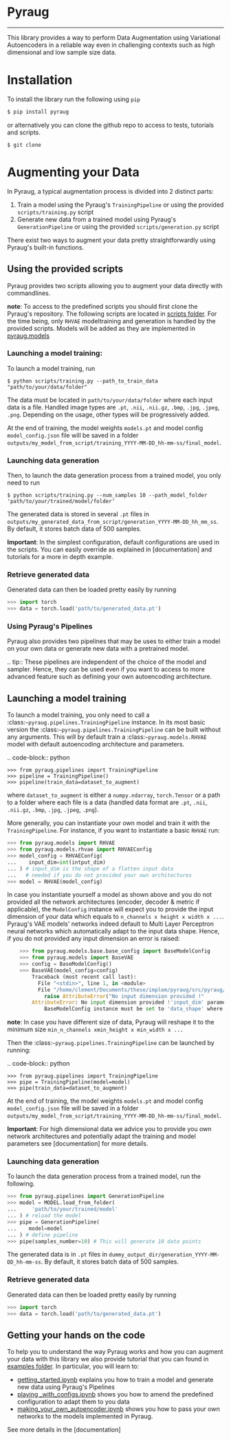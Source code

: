 # Pyraug
------------------------------------------------


This library provides a way to perform Data Augmentation using Variational Autoencoders in a 
reliable way even in challenging contexts such as high dimensional and low sample size 
data.


# Installation

To install the library run the following using ``pip``

```bash
$ pip install pyraug
``` 


or alternatively you can clone the github repo to access to tests, tutorials and scripts.

```
$ git clone 
```

# Augmenting your Data


In Pyraug, a typical augmentation process is divided into 2 distinct parts:

1. Train a model using the Pyraug's ```TrainingPipeline``` or using the provided ``scripts/training.py`` script
2. Generate new data from a trained model using Pyraug's ```GenerationPipeline``` or using the provided ``scripts/generation.py`` script

There exist two ways to augment your data pretty straightforwardly using Pyraug's built-in functions. 

## Using the provided scripts


Pyraug provides two scripts allowing you to augment your data directly with commandlines.


**note**: To access to the predefined scripts you should first clone the Pyraug's repository.
The following scripts are located in [scripts folder](https://github.com/clementchadebec/pyraug/tree/main/scripts). For the time being, only `RHVAE` modeltraining and generation is handled by the provided scripts. Models will be added as they are implemented in [pyraug.models](https://github.com/clementchadebec/pyraug/tree/main/src/pyraug/models) 


### Launching a model training:

To launch a model training, run 

```
$ python scripts/training.py --path_to_train_data "path/to/your/data/folder" 
```


The data must be located in ``path/to/your/data/folder`` where each input data is a file. Handled image types are ``.pt``, ``.nii``, ``.nii.gz``, ``.bmp``, ``.jpg``, ``.jpeg``, ``.png``. Depending on the usage, other types will be progressively added.


At the end of training, the model weights ``models.pt`` and model config ``model_config.json`` file 
will be saved in a folder ``outputs/my_model_from_script/training_YYYY-MM-DD_hh-mm-ss/final_model``. 


### Launching data generation


Then, to launch the data generation process from a trained model, you only need to run 

```
$ python scripts/training.py --num_samples 10 --path_model_folder 'path/to/your/trained/model/folder' 
```


The generated data is stored in several ``.pt`` files in ``outputs/my_generated_data_from_script/generation_YYYY-MM-DD_hh_mm_ss``. By default, it stores batch data of 500 samples.



**Important**:  In the simplest configuration, default configurations are used in the scripts. You can easily override as explained in [documentation] and tutorials for a more in depth example.



### Retrieve generated data

Generated data can then be loaded pretty easily by running

```python
>>> import torch
>>> data = torch.load('path/to/generated_data.pt')
```

### Using Pyraug's Pipelines

Pyraug also provides two pipelines that may be uses to either train a model on your own data or generate new data with a pretrained model.


.. tip::
    These pipelines are independent of the choice of the model and sampler. Hence, they can be used even if you want to access to more advanced feature such as defining your own autoencoding architecture. 

Launching a model training
--------------------------------------------------

To launch a model training, you only need to call a :class:`~pyraug.pipelines.TrainingPipeline` instance. 
In its most basic version the :class:`~pyraug.pipelines.TrainingPipeline` can be built without any arguments.
This will by default train a :class:`~pyraug.models.RHVAE` model with default autoencoding architecture and parameters.

.. code-block:: python

    >>> from pyraug.pipelines import TrainingPipeline
    >>> pipeline = TrainingPipeline()
    >>> pipeline(train_data=dataset_to_augment)

where ``dataset_to_augment`` is either a `numpy.ndarray`, `torch.Tensor` or a path to a folder where each file is a data (handled data format are ``.pt``, ``.nii``, ``.nii.gz``, ``.bmp``, ``.jpg``, ``.jpeg``, ``.png``). 

More generally, you can instantiate your own model and train it with the `TrainingPipeline`. For instance, if you want to instantiate a basic `RHVAE` run:


```python
>>> from pyraug.models import RHVAE
>>> from pyraug.models.rhvae import RHVAEConfig
>>> model_config = RHVAEConfig(
...    input_dim=int(intput_dim)
... ) # input_dim is the shape of a flatten input data
...   # needed if you do not provided your own architectures
>>> model = RHVAE(model_config)
```


In case you instantiate yourself a model as shown above and you do not provided all the network architectures (encoder, decoder & metric if applicable), the `ModelConfig` instance will expect you to provide the input dimension of your data which equals to ``n_channels x height x width x ...``. Pyraug's VAE models' networks indeed default to Multi Layer Perceptron neural networks which automatically adapt to the input data shape. Hence, if you do not provided any input dimension an error is raised:

```python
    >>> from pyraug.models.base.base_config import BaseModelConfig
    >>> from pyraug.models import BaseVAE
    >>> config = BaseModelConfig()
    >>> BaseVAE(model_config=config)
        Traceback (most recent call last):
          File "<stdin>", line 1, in <module>
          File "/home/clement/Documents/these/implem/pyraug/src/pyraug/models/base/base_vae.py", line 57, in __init__
            raise AttributeError("No input dimension provided !"
        AttributeError: No input dimension provided !'input_dim' parameter of 
            BaseModelConfig instance must be set to 'data_shape' where the shape of the data is [mini_batch x data_shape] . Unable to build encoder automatically
```

**note**: In case you have different size of data, Pyraug will reshape it to the minimum size ``min_n_channels xmin_height x min_width x ...``



Then the :class:`~pyraug.pipelines.TrainingPipeline` can be launched by running:

.. code-block:: python

    >>> from pyraug.pipelines import TrainingPipeline
    >>> pipe = TrainingPipeline(model=model)
    >>> pipe(train_data=dataset_to_augment)

At the end of training, the model weights ``models.pt`` and model config ``model_config.json`` file 
will be saved in a folder ``outputs/my_model_from_script/training_YYYY-MM-DD_hh-mm-ss/final_model``. 

**Important**: For high dimensional data we advice you to provide you own network architectures and potentially adapt the training and model parameters see [documentation] for more details.


### Launching data generation


To launch the data generation process from a trained model, run the following.

```python
>>> from pyraug.pipelines import GenerationPipeline
>>> model = MODEL.load_from_folder(
...     'path/to/your/trained/model'
... ) # reload the model
>>> pipe = GenerationPipeline(
...    model=model
... ) # define pipeline
>>> pipe(samples_number=10) # This will generate 10 data points
```

The generated data is in ``.pt`` files in ``dummy_output_dir/generation_YYYY-MM-DD_hh-mm-ss``. By default, it stores batch data of 500 samples.



### Retrieve generated data

Generated data can then be loaded pretty easily by running

```python
>>> import torch
>>> data = torch.load('path/to/generated_data.pt')

```



## Getting your hands on the code

To help you to understand the way Pyraug works and how you can augment your data with this library we also
provide tutorial that you can found in [examples folder](https://github.com/clementchadebec/pyraug/tree/main/examples). In particular, you will learn to:

- [getting_started.ipynb](https://github.com/clementchadebec/pyraug/tree/main/examples) explains you how to train a model and generate new data using Pyraug's Pipelines
- [playing _with_configs.ipynb](https://github.com/clementchadebec/pyraug/tree/main/examples) shows you how to amend the predefined configuration to adapt them to you data
- [making_your_own_autoencoder.ipynb](https://github.com/clementchadebec/pyraug/tree/main/examples) shows you how to pass your own networks to the models implemented in Pyraug. 

See more details in the [documentation]